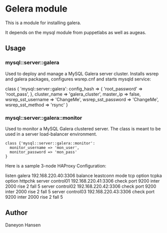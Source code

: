 # Gelera module

This is a module for installing galera.

It depends on the mysql module from puppetlabs as
well as augeas.


## Usage

### mysql::server::galera

Used to deploy and manage a MySQL Galera server cluster.
Installs wsrep and galera packages, configures wsrep.cnf and starts mysqld service:

  class { 'mysql::server::galera':
    config_hash => {
      'root_password' => 'root_pass',
    },
    cluster_name       => 'galera_cluster',
    master_ip          => false,
    wsrep_sst_username => 'ChangeMe',
    wsrep_sst_password => 'ChangeMe',
    wsrep_sst_method   => 'rsync'
  }

### mysql::server::galera::monitor

  Used to monitor a MySQL Galera clustered server.
  The class is meant to be used in a server load-balancer environment.

    class {'mysql::server::galera::monitor':
      monitor_username => 'mon_user',
      monitor_password => 'mon_pass'
    }

Here is a sample 3-node HAProxy Configuration:

  listen galera 192.168.220.40:3306
   balance  leastconn
   mode  tcp
   option  tcpka
   option  httpchk
   server  control01 192.168.220.41:3306 check port 9200 inter 2000 rise 2 fall 5
   server  control02 192.168.220.42:3306 check port 9200 inter 2000 rise 2 fall 5
   server  control03 192.168.220.43:3306 check port 9200 inter 2000 rise 2 fall 5


## Author

Daneyon Hansen
